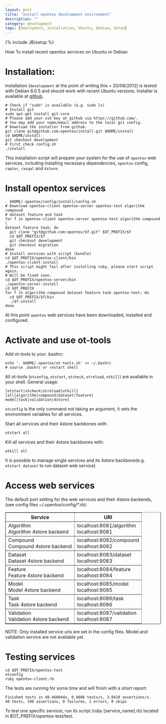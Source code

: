 ```yaml
---
layout: post
title: "Install opentox development environment"
description: ""
category: development
tags: [deployment, installation, Ubuntu, Debian, Setup]
---
```

{% include JB/setup %}

How To install recent opentox services on Ubuntu or Debian

# Installation:

Installation (`development` at the point of writing this = 20/08/2012) is tested with Debian 6.0.5 and should work with recent Ubuntu versions. Installer is available at [github](https://github.com/opentox/install).

    # Check if "sudo" is available (e.g. sudo ls)
    # Install git
    sudo apt-get install git-core 
    # Please add your ssh key at github via https://github.com/. 
    # You may add your name/email address to the local git config.
    # Download the installer from github. 
    git clone git@github.com:opentox/install.git $HOME/install
    cd $HOME/install
    git checkout development
    # First check config.sh
    ./install

This installation script will prepare your system for the use of `opentox` web services, including installing necessary dependencies, `opentox` config, `raptor`, `rasqal` and `4store`. 

# Install opentox services

    . $HOME/.opentox/config/install/config.sh
    # Download opentox-client opentox-server opentox-test algorithm compound 
    # dataset feature and task
    for f in opentox-client opentox-server opentox-test algorithm compound \ 
    dataset feature task; do 
      git clone "git@github.com:opentox/$f.git" $OT_PREFIX/$f
      cd $OT_PREFIX/$f
      git checkout development
      git checkout migration
    done 
    # Install services with script (bundle)
    cd $OT_PREFIX/opentox-client/bin 
    ./opentox-client-install 
    # This script might fail after installing ruby, please start script again. 
    # Will be fixed soon.
    cd $OT_PREFIX/opentox-server/bin
    ./opentox-server-install
    cd $OT_PREFIX
    for f in algorithm compound dataset feature task opentox-test; do
      cd $OT_PREFIX/$f/bin
      ./$f-install
    done

At this point `opentox` web services have been downloaded, installed and configured.   
    
# Activate and use ot-tools

Add ot-tools to your .bashrc:

    echo '. $HOME/.opentox/ot-tools.sh' >> ~/.bashrc
    # source .bashrc or restart shell

All ot-tools (`otconfig`, `otstart`, `otcheck`, `otreload`, `otkill`) are available in your shell. General usage: 

    [otstart|otcheck|otreload|otkill] [all|algorithm|compound|dataset|feature|
    model|task|validation|4store]

`otconfig` is the only command not taking an argument, it sets the environment variables for all services. 

Start all services and their 4store backbones with:

    otstart all 

Kill all services and their 4store backbones with:
    
    otkill all

It is possible to manage single services and its 4store backbone(e.g. `otstart dataset` to run dataset web service). 

# Access web services

The default port setting for the web services and their 4store backends,  (see config files ~/.opentox/config/\*.rb):

<table border="1">
<tr>
<th>Service</th>
<th>URI</th>
</tr>
<tr>
<td>Algorithm<br>Algorithm 4store backend</td>
<td>localhost:8081/algorithm<br>localhost:9081</td>
</tr>
<tr>
<td>Compound<br>Compound 4store backend</td>
<td>localhost:8082/compound<br>localhost:9082</td>
</tr>
<tr>
<td>Dataset<br>Dataset 4store backend</td>
<td>localhost:8083/dataset<br>localhost:9083</td>
</tr>
<tr>
<td>Feature<br>Feature 4store backend</td>
<td>localhost:8084/feature<br>localhost:9084</td>
</tr>
<tr>
<td>Model<br>Model 4store backend</td>
<td>localhost:8085/model<br>localhost:9085</td>
</tr>
<tr>
<td>Task<br>Task 4store backend</td>
<td>localhost:8086/task<br>localhost:9086</td>
</tr>
<tr>
<td>Validation<br>Validation 4store backend</td>
<td>localhost:8087/validation<br>localhost:9087</td>
</tr>
</table> 

NOTE: Only installed service uris are set in the config files. Model and validation service are not available yet. 

# Testing services

    cd $OT_PREFIX/opentox-test
    otconfig
    ruby opentox-client.rb

The tests are running for some time and will finish with a short report:
    
    Finished tests in 49.466044s, 0.8086 tests/s, 3.8410 assertions/s.
    40 tests, 190 assertions, 0 failures, 1 errors, 0 skips

To test one specific servicei, run its script (ruby [service_name].rb) located in $OT_PREFIX/opentox-test/test.

